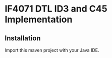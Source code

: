 # IF4071 DTL ID3 and C45 Implementation

## Installation
Import this maven project with your Java IDE.